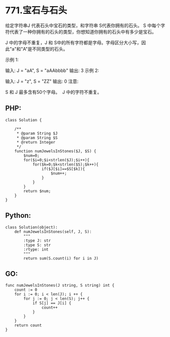  # 771.宝石与石头
 给定字符串J 代表石头中宝石的类型，和字符串 S代表你拥有的石头。 S 中每个字符代表了一种你拥有的石头的类型，你想知道你拥有的石头中有多少是宝石。

J 中的字母不重复，J 和 S中的所有字符都是字母。字母区分大小写，因此"a"和"A"是不同类型的石头。

示例 1:

输入: J = "aA", S = "aAAbbbb"
输出: 3
示例 2:

输入: J = "z", S = "ZZ"
输出: 0
注意:

S 和 J 最多含有50个字母。
 J 中的字符不重复。

## PHP:

```
class Solution {

    /**
     * @param String $J
     * @param String $S
     * @return Integer
     */
    function numJewelsInStones($J, $S) {
        $num=0;
        for($i=0;$i<strlen($J);$i++){
            for($k=0;$k<strlen($S);$k++){
                if($J[$i]==$S[$k]){
                    $num++;
                }
            }
        }
        return $num;
    }
}
```

## Python:

```
class Solution(object):
    def numJewelsInStones(self, J, S):
        """
        :type J: str
        :type S: str
        :rtype: int
        """
        return sum(S.count(i) for i in J)
```

## GO:

```
func numJewelsInStones(J string, S string) int {
    count := 0
    for i := 0; i < len(J); i ++ {
        for j := 0; j < len(S); j++ {
            if S[j] == J[i] {
                count++
            }
        }
    }
    return count
}
```
